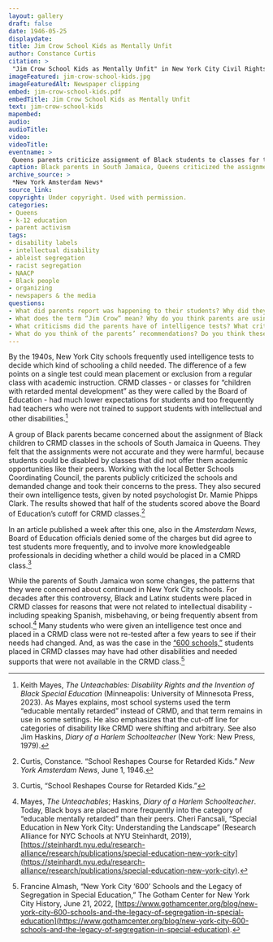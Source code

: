```yaml
--- 
layout: gallery
draft: false
date: 1946-05-25
displaydate: 
title: Jim Crow School Kids as Mentally Unfit
author: Constance Curtis
citation: >
 "Jim Crow School Kids as Mentally Unfit" in New York City Civil Rights History Project, Accessed: [Month Day, Year], https://nyccivilrightshistory.org/gallery/jim-crow-school-kids."
imageFeatured: jim-crow-school-kids.jpg
imageFeaturedAlt: Newspaper clipping
embed: jim-crow-school-kids.pdf
embedTitle: Jim Crow School Kids as Mentally Unfit
text: jim-crow-school-kids
mapembed: 
audio: 
audioTitle: 
video: 
videoTitle: 
eventname: >
 Queens parents criticize assignment of Black students to classes for the “mentally retarded\”
caption: Black parents in South Jamaica, Queens criticized the assignment of Black children to CRMD classes. 
archive_source: >
 *New York Amsterdam News*
source_link: 
copyright: Under copyright. Used with permission.
categories:	
- Queens
- k-12 education
- parent activism
tags:
- disability labels
- intellectual disability
- ableist segregation
- racist segregation
- NAACP
- Black people
- organizing
- newspapers & the media
questions: 
- What did parents report was happening to their students? Why did they think this was happening? 
- What does the term “Jim Crow” mean? Why do you think parents are using it here? 
- What criticisms did the parents have of intelligence tests? What criticisms did they have of how the tests were used in their children’s schools? How did their criticisms compare to those made by [W.E.B. DuBois](/gallery/race-intelligence), [Horace Mann Bond](/topics/seeking-equity-for-disabled-students/tests-labels-and-segregation), and [Elizabeth Farrell](/gallery/elizabeth-farrell)? 
- What do you think of the parents’ recommendations? Do you think these ideas would make for a fair educational environment for disabled and nondisabled students?
--- 
```


By the 1940s, New York City schools frequently used intelligence tests to decide which kind of schooling a child needed. The difference of a few points on a single test could mean placement or exclusion from a regular class with academic instruction. CRMD classes - or classes for “children with retarded mental development” as they were called by the Board of Education - had much lower expectations for students and too frequently had teachers who were not trained to support students with intellectual and other disabilities.[^1]

A group of Black parents became concerned about the assignment of Black children to CRMD classes in the schools of South Jamaica in Queens. They felt that the assignments were not accurate and they were harmful, because students could be disabled by classes that did not offer them academic opportunities like their peers. Working with the local Better Schools Coordinating Council, the parents publicly criticized the schools and demanded change and took their concerns to the press. They also secured their own intelligence tests, given by noted psychologist Dr. Mamie Phipps Clark. The results showed that half of the students scored above the Board of Education’s cutoff for CRMD classes.[^2]

In an article published a week after this one, also in the *Amsterdam News*, Board of Education officials denied some of the charges but did agree to test students more frequently, and to involve more knowledgeable professionals in deciding whether a child would be placed in a CMRD class.[^3]  

While the parents of South Jamaica won some changes, the patterns that they were concerned about continued in New York City schools. For decades after this controversy, Black and Latinx students were placed in CRMD classes for reasons that were not related to intellectual disability - including speaking Spanish, misbehaving, or being frequently absent from school.[^4] Many students who were given an intelligence test once and placed in a CRMD class were not re-tested after a few years to see if their needs had changed. And, as was the case in the [“600 schools,”](/topics/boycotting-ny-schools/1965-boycott/) students placed in CRMD classes may have had other disabilities and needed supports that were not available in the CRMD class.[^5]

[^1]: Keith Mayes, *The Unteachables: Disability Rights and the Invention of Black Special Education* (Minneapolis: University of Minnesota Press, 2023). As Mayes explains, most school systems used the term “educable mentally retarded” instead of CRMD, and that term remains in use in some settings. He also emphasizes that the cut-off line for categories of disability like CRMD were shifting and arbitrary. See also Jim Haskins, *Diary of a Harlem Schoolteacher* (New York: New Press, 1979).

[^2]: Curtis, Constance. “School Reshapes Course for Retarded Kids.” *New York Amsterdam News*, June 1, 1946.

[^3]: Curtis, “School Reshapes Course for Retarded Kids.”

[^4]: Mayes, *The Unteachables*; Haskins, *Diary of a Harlem Schoolteacher*. Today, Black boys are placed more frequently into the category of “educable mentally retarded” than their peers. Cheri Fancsali, “Special Education in New York City: Understanding the Landscape” (Research Alliance for NYC Schools at NYU Steinhardt, 2019), [https://steinhardt.nyu.edu/research-alliance/research/publications/special-education-new-york-city](https://steinhardt.nyu.edu/research-alliance/research/publications/special-education-new-york-city).  

[^5]: Francine Almash, “New York City ‘600’ Schools and the Legacy of Segregation in Special Education,” The Gotham Center for New York City History, June 21, 2022, [https://www.gothamcenter.org/blog/new-york-city-600-schools-and-the-legacy-of-segregation-in-special-education](https://www.gothamcenter.org/blog/new-york-city-600-schools-and-the-legacy-of-segregation-in-special-education).
